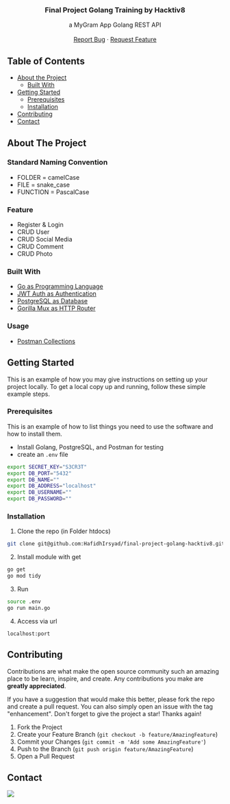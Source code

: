 <!-- PROJECT LOGO -->
<br />
<p align="center">

<h3 align="center">Final Project Golang Training by Hacktiv8</h3>

  <p align="center">
    a MyGram App Golang REST API
    <br />
    <br />
    <a href="https://github.com/HafidhIrsyad/final-project-golang-hacktiv8/issues">Report Bug</a>
    ·
    <a href="https://github.com/HafidhIrsyad/final-project-golang-hacktiv8/issues">Request Feature</a>
  </p>
</p>



<!-- TABLE OF CONTENTS -->
## Table of Contents

* [About the Project](#about-the-project)
    * [Built With](#built-with)
* [Getting Started](#getting-started)
    * [Prerequisites](#prerequisites)
    * [Installation](#installation)
* [Contributing](#contributing)
* [Contact](#contact)


<!-- ABOUT THE PROJECT -->
## About The Project

### Standard Naming Convention
* FOLDER = camelCase
* FILE = snake_case
* FUNCTION = PascalCase

### Feature

* Register & Login
* CRUD User
* CRUD Social Media
* CRUD Comment
* CRUD Photo

### Built With

* [Go as Programming Language](https://golang.org/)
* [JWT Auth as Authentication](https://github.com/dgrijalva/jwt-go)
* [PostgreSQL as Database](https://www.postgresql.org/)
* [Gorilla Mux as HTTP Router](https://github.com/gorilla/mux)

### Usage
* [Postman Collections](https://www.getpostman.com/collections/45ad78085ee86fbcdf50)

<!-- GETTING STARTED -->
## Getting Started

This is an example of how you may give instructions on setting up your project locally.
To get a local copy up and running, follow these simple example steps.

### Prerequisites

This is an example of how to list things you need to use the software and how to install them.
* Install Golang, PostgreSQL, and Postman for testing
* create an `.env` file

```bash
export SECRET_KEY="S3CR3T"
export DB_PORT="5432"
export DB_NAME=""
export DB_ADDRESS="localhost"
export DB_USERNAME=""
export DB_PASSWORD=""
```

### Installation

1. Clone the repo (in Folder htdocs)
```sh
git clone git@github.com:HafidhIrsyad/final-project-golang-hacktiv8.git
```
2. Install module with get
```sh
go get
go mod tidy
```
3. Run
```sh
source .env
go run main.go
```
4. Access via url
```JS
localhost:port
```

<!-- CONTRIBUTING -->
## Contributing

Contributions are what make the open source community such an amazing place to be learn, inspire, and create. Any contributions you make are **greatly appreciated**.

If you have a suggestion that would make this better, please fork the repo and create a pull request. You can also simply open an issue with the tag "enhancement". Don't forget to give the project a star! Thanks again!

1. Fork the Project
2. Create your Feature Branch (`git checkout -b feature/AmazingFeature`)
3. Commit your Changes (`git commit -m 'Add some AmazingFeature'`)
4. Push to the Branch (`git push origin feature/AmazingFeature`)
5. Open a Pull Request


<!-- CONTACT -->
## Contact
[![](https://img.shields.io/badge/LinkedIn_Hafidh-0077B5?style=flat&logo=linkedin&logoColor=white)](https://www.linkedin.com/in/hafidhirsyad/)

